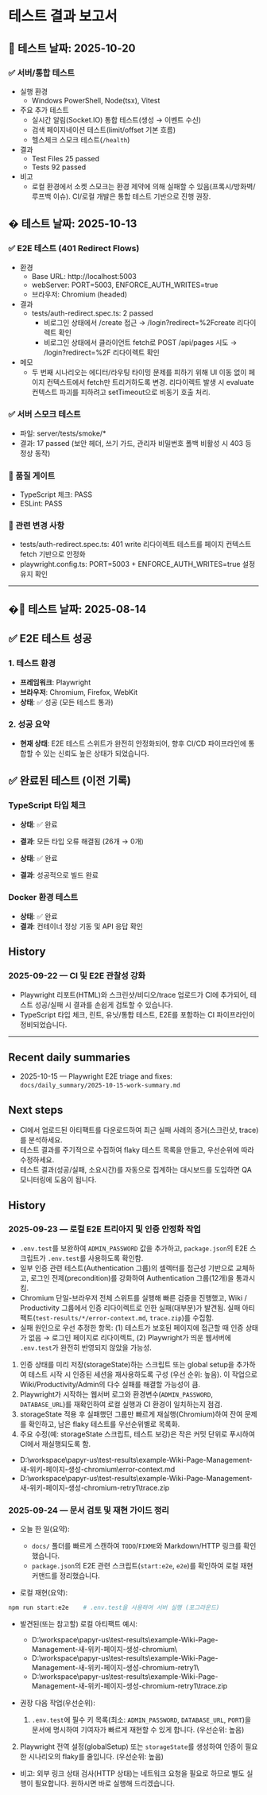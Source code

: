 # 테스트 결과 보고서

## 📅 테스트 날짜: 2025-10-20

### ✅ 서버/통합 테스트

- 실행 환경
  - Windows PowerShell, Node(tsx), Vitest
- 주요 추가 테스트
  - 실시간 알림(Socket.IO) 통합 테스트(생성 → 이벤트 수신)
  - 검색 페이지네이션 테스트(limit/offset 기본 흐름)
  - 헬스체크 스모크 테스트(`/health`)
- 결과
  - Test Files 25 passed
  - Tests 92 passed
- 비고
  - 로컬 환경에서 소켓 스모크는 환경 제약에 의해 실패할 수 있음(프록시/방화벽/루프백 이슈). CI/로컬 개발은 통합 테스트 기반으로 진행 권장.

## �️ 테스트 날짜: 2025-10-13

### ✅ E2E 테스트 (401 Redirect Flows)

- 환경
  - Base URL: http://localhost:5003
  - webServer: PORT=5003, ENFORCE_AUTH_WRITES=true
  - 브라우저: Chromium (headed)
- 결과
  - tests/auth-redirect.spec.ts: 2 passed
    - 비로그인 상태에서 /create 접근 → /login?redirect=%2Fcreate 리다이렉트 확인
    - 비로그인 상태에서 클라이언트 fetch로 POST /api/pages 시도 → /login?redirect=%2F 리다이렉트 확인
- 메모
  - 두 번째 시나리오는 에디터/라우팅 타이밍 문제를 피하기 위해 UI 이동 없이 페이지 컨텍스트에서 fetch만 트리거하도록 변경. 리다이렉트 발생 시 evaluate 컨텍스트 파괴를 피하려고 setTimeout으로 비동기 호출 처리.

### ✅ 서버 스모크 테스트

- 파일: server/tests/smoke/\*
- 결과: 17 passed (보안 헤더, 쓰기 가드, 관리자 비밀번호 폴백 비활성 시 403 등 정상 동작)

### 🔧 품질 게이트

- TypeScript 체크: PASS
- ESLint: PASS

### 📎 관련 변경 사항

- tests/auth-redirect.spec.ts: 401 write 리다이렉트 테스트를 페이지 컨텍스트 fetch 기반으로 안정화
- playwright.config.ts: PORT=5003 + ENFORCE_AUTH_WRITES=true 설정 유지 확인

---

## �📅 테스트 날짜: 2025-08-14

## ✅ E2E 테스트 성공

### 1. 테스트 환경

- **프레임워크**: Playwright
- **브라우저**: Chromium, Firefox, WebKit
- **상태**: ✅ 성공 (모든 테스트 통과)

### 2. 성공 요약

- **현재 상태**: E2E 테스트 스위트가 완전히 안정화되어, 향후 CI/CD 파이프라인에 통합할 수 있는 신뢰도 높은 상태가 되었습니다.

## ✅ 완료된 테스트 (이전 기록)

### TypeScript 타입 체크

- **상태**: ✅ 완료
- **결과**: 모든 타입 오류 해결됨 (26개 → 0개)

- **상태**: ✅ 완료
- **결과**: 성공적으로 빌드 완료

### Docker 환경 테스트

- **상태**: ✅ 완료
- **결과**: 컨테이너 정상 기동 및 API 응답 확인

## History

### 2025-09-22 — CI 및 E2E 관찰성 강화

- Playwright 리포트(HTML)와 스크린샷/비디오/trace 업로드가 CI에 추가되어, 테스트 성공/실패 시 결과를 손쉽게 검토할 수 있습니다.
- TypeScript 타입 체크, 린트, 유닛/통합 테스트, E2E를 포함하는 CI 파이프라인이 정비되었습니다.

---

## Recent daily summaries

- 2025-10-15 — Playwright E2E triage and fixes: `docs/daily_summary/2025-10-15-work-summary.md`

## Next steps

- CI에서 업로드된 아티팩트를 다운로드하여 최근 실패 사례의 증거(스크린샷, trace)를 분석하세요.
- 테스트 결과를 주기적으로 수집하여 flaky 테스트 목록을 만들고, 우선순위에 따라 수정하세요.
- 테스트 결과(성공/실패, 소요시간)를 자동으로 집계하는 대시보드를 도입하면 QA 모니터링에 도움이 됩니다.

## History

### 2025-09-23 — 로컬 E2E 트리아지 및 인증 안정화 작업

- `.env.test`를 보완하여 `ADMIN_PASSWORD` 값을 추가하고, `package.json`의 E2E 스크립트가 `.env.test`를 사용하도록 확인함.
- 일부 인증 관련 테스트(Authentication 그룹)의 셀렉터를 접근성 기반으로 교체하고, 로그인 전제(precondition)를 강화하여 Authentication 그룹(12개)을 통과시킴.
- Chromium 단일-브라우저 전체 스위트를 실행해 빠른 검증을 진행했고, Wiki / Productivity 그룹에서 인증 리다이렉트로 인한 실패(대부분)가 발견됨. 실패 아티팩트(`test-results/*/error-context.md`, `trace.zip`)를 수집함.
- 실패 원인으로 우선 추정한 항목: (1) 테스트가 보호된 페이지에 접근할 때 인증 상태가 없음 → 로그인 페이지로 리다이렉트, (2) Playwright가 띄운 웹서버에 `.env.test`가 완전히 반영되지 않았을 가능성.

1.  인증 상태를 미리 저장(storageState)하는 스크립트 또는 global setup을 추가하여 테스트 시작 시 인증된 세션을 재사용하도록 구성 (우선 순위: 높음). 이 작업으로 Wiki/Productivity/Admin의 다수 실패를 해결할 가능성이 큼.
2.  Playwright가 시작하는 웹서버 로그와 환경변수(`ADMIN_PASSWORD`, `DATABASE_URL`)를 재확인하여 로컬 실행과 CI 환경이 일치하는지 점검.
3.  storageState 적용 후 실패했던 그룹만 빠르게 재실행(Chromium)하여 잔여 문제를 확인하고, 남은 flaky 테스트를 우선순위별로 목록화.
4.  주요 수정(예: storageState 스크립트, 테스트 보강)은 작은 커밋 단위로 푸시하여 CI에서 재실행되도록 함.

- D:\workspace\papyr-us\test-results\example-Wiki-Page-Management-새-위키-페이지-생성-chromium\error-context.md
- D:\workspace\papyr-us\test-results\example-Wiki-Page-Management-새-위키-페이지-생성-chromium-retry1\trace.zip

### 2025-09-24 — 문서 검토 및 재현 가이드 정리

- 오늘 한 일(요약):
  - `docs/` 폴더를 빠르게 스캔하여 `TODO`/`FIXME`와 Markdown/HTTP 링크를 확인했습니다.
  - `package.json`의 E2E 관련 스크립트(`start:e2e`, `e2e`)를 확인하여 로컬 재현 커맨드를 정리했습니다.

- 로컬 재현(요약):

```powershell
npm run start:e2e    # .env.test을 사용하여 서버 실행 (포그라운드)
```

- 발견된(또는 참고할) 로컬 아티팩트 예시:
  - D:\\workspace\\papyr-us\\test-results\\example-Wiki-Page-Management-새-위키-페이지-생성-chromium\\
  - D:\\workspace\\papyr-us\\test-results\\example-Wiki-Page-Management-새-위키-페이지-생성-chromium-retry1\\
  - D:\\workspace\\papyr-us\\test-results\\example-Wiki-Page-Management-새-위키-페이지-생성-chromium-retry1\\trace.zip

- 권장 다음 작업(우선순위):
  1. `.env.test`에 필수 키 목록(최소: `ADMIN_PASSWORD`, `DATABASE_URL`, `PORT`)을 문서에 명시하여 기여자가 빠르게 재현할 수 있게 합니다. (우선순위: 높음)

2.  Playwright 전역 설정(globalSetup) 또는 `storageState`를 생성하여 인증이 필요한 시나리오의 flaky를 줄입니다. (우선순위: 높음)

- 비고: 외부 링크 상태 검사(HTTP 상태)는 네트워크 요청을 필요로 하므로 별도 실행이 필요합니다. 원하시면 바로 실행해 드리겠습니다.

